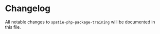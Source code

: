 # Changelog

All notable changes to `spatie-php-package-training` will be documented in this file.

